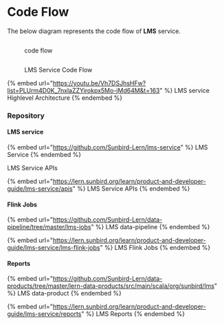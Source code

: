 # Code Flow

The below diagram represents the code flow of **LMS** service.

<figure><img src="../../../../.gitbook/assets/LMS-ServiceFlowDiagram-Code Flow.drawio.png" alt=""><figcaption><p>code flow</p></figcaption></figure>

<div data-full-width="true">

<figure><img src="../../../../.gitbook/assets/LMS-ServiceFlowDiagram-Code Flow Diagram.drawio (2).png" alt=""><figcaption><p>LMS Service Code Flow</p></figcaption></figure>

</div>

{% embed url="https://youtu.be/Vh7DSJhsHFw?list=PLUrm4D0K_7nxlaZZYirokpx5Mo-jMd64M&t=163" %}
LMS service Highlevel Architecture
{% endembed %}

### Repository

#### LMS service

{% embed url="https://github.com/Sunbird-Lern/lms-service" %}
LMS Service
{% endembed %}

LMS Service APIs

{% embed url="https://lern.sunbird.org/learn/product-and-developer-guide/lms-service/apis" %}
LMS Service APIs
{% endembed %}

#### Flink Jobs

{% embed url="https://github.com/Sunbird-Lern/data-pipeline/tree/master/lms-jobs" %}
LMS data-pipeline
{% endembed %}

{% embed url="https://lern.sunbird.org/learn/product-and-developer-guide/lms-service/lms-flink-jobs" %}
LMS Flink Jobs
{% endembed %}

#### Reports

{% embed url="https://github.com/Sunbird-Lern/data-products/tree/master/lern-data-products/src/main/scala/org/sunbird/lms" %}
LMS data-product
{% endembed %}

{% embed url="https://lern.sunbird.org/learn/product-and-developer-guide/lms-service/reports" %}
LMS Reports
{% endembed %}


